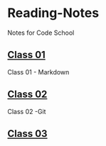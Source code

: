 # Reading-Notes
Notes for Code School

## [Class 01](/102/Class%2001/Lab01/README.md)

Class 01 - Markdown

## [Class 02](/102/Class02/README.md)

Class 02 -Git

## [Class 03]()